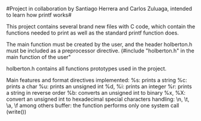 #Project in collaboration by Santiago Herrera and Carlos Zuluaga, intended to learn how printf works#

This project contains several brand new files with C code, which contain the functions needed to print as well as the standard printf function does.

The main function must be created by the user, and the header holberton.h must be included as a preprocessor directive. (#include "holberton.h" in the main function of the user"

holberton.h contains all functions prototypes used in the project.

Main features and format directives implemented:
%s: prints a string
%c: prints a char
%u: prints an unsigned int
%d, %i: prints an integer
%r: prints a string in reverse order
%b: converts an unsigned int to binary
%x, %X: convert an unsigned int to hexadecimal
special characters handling: \n, \t, \a, \f among others
buffer: the function performs only one system call (write())
